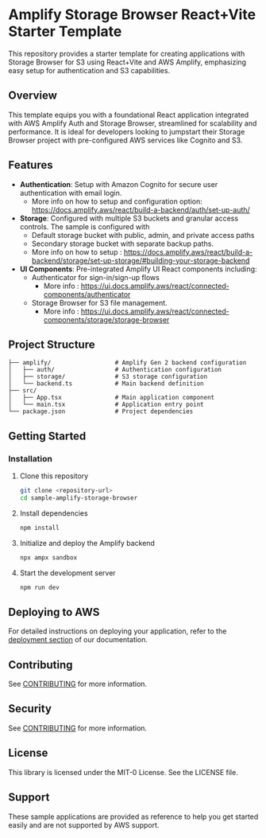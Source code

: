 # Amplify Storage Browser React+Vite Starter Template

This repository provides a starter template for creating applications with Storage Browser for S3 using React+Vite and AWS Amplify, emphasizing easy setup for authentication and S3 capabilities.

## Overview

This template equips you with a foundational React application integrated with AWS Amplify Auth and Storage Browser, streamlined for scalability and performance. It is ideal for developers looking to jumpstart their Storage Browser project with pre-configured AWS services like Cognito and S3.

## Features

- **Authentication**: Setup with Amazon Cognito for secure user authentication with email login.   
   - More info on how to setup and configuration option: https://docs.amplify.aws/react/build-a-backend/auth/set-up-auth/
- **Storage**: Configured with multiple S3 buckets and granular access controls. The sample is configured with
  - Default storage bucket with public, admin, and private access paths
  - Secondary storage bucket with separate backup paths.
  - More info on how to setup : https://docs.amplify.aws/react/build-a-backend/storage/set-up-storage/#building-your-storage-backend
- **UI Components**: Pre-integrated Amplify UI React components including:
  - Authenticator for sign-in/sign-up flows
      - More info : https://ui.docs.amplify.aws/react/connected-components/authenticator
  - Storage Browser for S3 file management.
      - More info : https://ui.docs.amplify.aws/react/connected-components/storage/storage-browser

## Project Structure

```
├── amplify/                  # Amplify Gen 2 backend configuration
│   ├── auth/                 # Authentication configuration
│   ├── storage/              # S3 storage configuration
│   └── backend.ts            # Main backend definition
├── src/
│   ├── App.tsx               # Main application component
│   └── main.tsx              # Application entry point
└── package.json              # Project dependencies
```

## Getting Started

### Installation

1. Clone this repository
   ```bash
   git clone <repository-url>
   cd sample-amplify-storage-browser
   ```

2. Install dependencies
   ```bash
   npm install
   ```

3. Initialize and deploy the Amplify backend
   ```bash
   npx ampx sandbox
   ```

4. Start the development server
   ```bash
   npm run dev
   ```

## Deploying to AWS

For detailed instructions on deploying your application, refer to the [deployment section](https://docs.amplify.aws/react/start/quickstart/#deploy-a-fullstack-app-to-aws) of our documentation.

## Contributing

See [CONTRIBUTING](CONTRIBUTING.md) for more information.

## Security

See [CONTRIBUTING](CONTRIBUTING.md#security-issue-notifications) for more information.

## License

This library is licensed under the MIT-0 License. See the LICENSE file.

## Support

These sample applications are provided as reference to help you get started easily and are not supported by AWS support.
